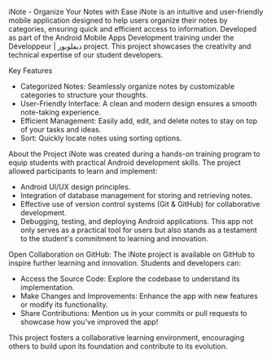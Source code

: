 iNote - Organize Your Notes with Ease
  iNote is an intuitive and user-friendly mobile application designed to help users organize their notes by categories, ensuring quick and efficient access to information. Developed as part of the Android Mobile Apps Development training under the Développeur | ديفلوبور project.
This project showcases the creativity and technical expertise of our student developers.

Key Features
- Categorized Notes: Seamlessly organize notes by customizable categories to structure your thoughts.
- User-Friendly Interface: A clean and modern design ensures a smooth note-taking experience.
- Efficient Management: Easily add, edit, and delete notes to stay on top of your tasks and ideas.
- Sort: Quickly locate notes using sorting options.

About the Project
iNote was created during a hands-on training program to equip students with practical Android development skills. The project allowed participants to learn and implement:

- Android UI/UX design principles.
- Integration of database management for storing and retrieving notes.
- Effective use of version control systems (Git & GitHub) for collaborative development.
- Debugging, testing, and deploying Android applications.
This app not only serves as a practical tool for users but also stands as a testament to the student's commitment to learning and innovation.

Open Collaboration on GitHub:
The iNote project is available on GitHub to inspire further learning and innovation. Students and developers can:

- Access the Source Code: Explore the codebase to understand its implementation.
- Make Changes and Improvements: Enhance the app with new features or modify its functionality.
- Share Contributions: Mention us in your commits or pull requests to showcase how you've improved the app!
  
This project fosters a collaborative learning environment, encouraging others to build upon its foundation and contribute to its evolution.
